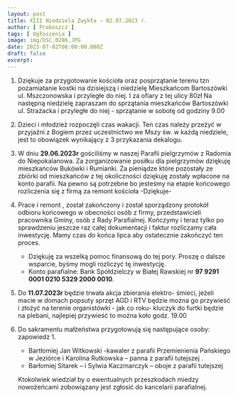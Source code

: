 ```yaml
---
layout: post
title: XIII Niedziela Zwykła — 02.07.2023 r.
author: [ Proboszcz ]
tags: [ Ogłoszenia ]
image: img/DSC_0286.JPG
date: 2023-07-02T06:00:00.000Z
draft: false
excerpt: 
---
```


1. Dziękuje za przygotowanie kościoła oraz posprzątanie terenu tzn pozamiatanie kostki  na dzisiejszą i niedzielę Mieszkańcom Bartoszówki ul. Mszczonowska i przyległe do niej. I za ofiary z tej ulicy 80zł  Na   następną niedzielę zapraszam do sprzątania mieszkańców Bartoszówki ul. Strażacka i przyległe do niej - sprzątanie w sobotę od godziny 9.00
 
2. Dzieci i młodzież rozpoczęli czas wakacji. Ten czas należy przeżyć w przyjaźni z Bogiem przez uczestnictwo we Mszy św. w każdą niedziele, jest to obowiązek wynikający z 3 przykazania dekalogu. 

3.  W dniu **29.06.2023r** gościliśmy w naszej Parafii pielgrzymów z Radomia do Niepokalanowa. Za zorganizowanie posiłku dla pielgrzymów dziękuję  mieszkańców Bukówki i Rumianki. Za pieniądze które pozostały ze zbiórki od mieszkańców z tej okoliczności dziękuję zostały wpłacone na konto parafii. Na pewno są potrzebne bo jesteśmy na etapie końcowego rozliczenia się z firmą za remont kościoła -Dziękuje- 
  
5. Prace i remont , został zakończony i został  sporządzony protokół odbioru końcowego w  obecności osób z firmy, przedstawicieli pracownika Gminy, osób z Rady Parafialnej. Kończymy i teraz tylko po sprawdzeniu jeszcze raz całej dokumentacji i faktur rozliczamy cała inwestycję. Mamy czas do końca lipca aby ostatecznie zakończyć ten proces. 
   
   - Dziękuję za wszelką pomoc finansową do tej pory. Proszę o dalsze wsparcie, byśmy mogli rozliczyć tę inwestycję.    
   - Konto parafialne: Bank Spółdzielczy w Białej Rawskiej nr **97 9291 0001 0210 5329 2000 0010**.

6. Do **11.07.2023r** będzie trwała akcja zbierania elektro- śmieci, jeżeli macie w domach popsuty sprzęt AGD i RTV  będzie można go przywieść i złożyć na terenie organistówki - jak co roku- kluczyk do furtki będzie na plebani, najlepiej przywieść to można koło godz. 19.00

7. Do sakramentu małżeństwa przygotowują się następujące osoby: 
zapowiedz 1. 

    - Bartłomiej Jan Witkowski -kawaler z parafii Przemienienia Pańskiego w Jeziórce  i  Karolina Rutkowska – panna z parafii tutejszej .  
    - Barłomiej Sitarek – i  Sylwia Kaczmarczyk – oboje z parafii tutejszej

    Ktokolwiek wiedział by o ewentualnych przeszkodach miedzy nowożeńcami zobowiązany jest zgłosić do kancelarii parafialnej.   
